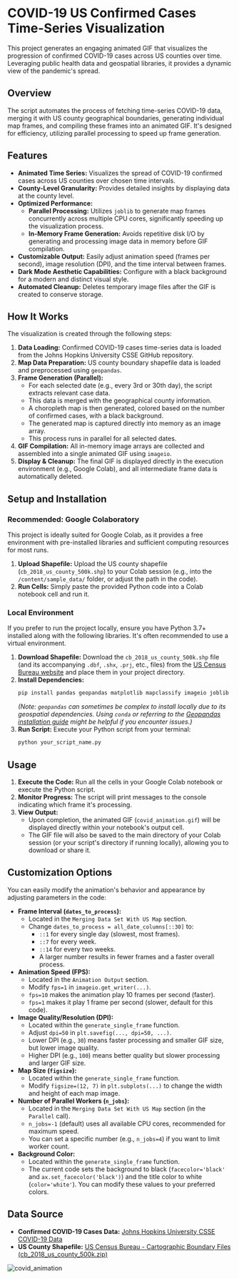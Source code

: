 
# **COVID-19 US Confirmed Cases Time-Series Visualization**

This project generates an engaging animated GIF that visualizes the progression of confirmed COVID-19 cases across US counties over time. Leveraging public health data and geospatial libraries, it provides a dynamic view of the pandemic's spread.

## **Overview**

The script automates the process of fetching time-series COVID-19 data, merging it with US county geographical boundaries, generating individual map frames, and compiling these frames into an animated GIF. It's designed for efficiency, utilizing parallel processing to speed up frame generation.

## **Features**

* **Animated Time Series:** Visualizes the spread of COVID-19 confirmed cases across US counties over chosen time intervals.
* **County-Level Granularity:** Provides detailed insights by displaying data at the county level.
* **Optimized Performance:**
    * **Parallel Processing:** Utilizes `joblib` to generate map frames concurrently across multiple CPU cores, significantly speeding up the visualization process.
    * **In-Memory Frame Generation:** Avoids repetitive disk I/O by generating and processing image data in memory before GIF compilation.
* **Customizable Output:** Easily adjust animation speed (frames per second), image resolution (DPI), and the time interval between frames.
* **Dark Mode Aesthetic Capabilities:** Configure with a black background for a modern and distinct visual style.
* **Automated Cleanup:** Deletes temporary image files after the GIF is created to conserve storage.

## **How It Works**

The visualization is created through the following steps:

1.  **Data Loading:** Confirmed COVID-19 cases time-series data is loaded from the Johns Hopkins University CSSE GitHub repository.
2.  **Map Data Preparation:** US county boundary shapefile data is loaded and preprocessed using `geopandas`.
3.  **Frame Generation (Parallel):**
    * For each selected date (e.g., every 3rd or 30th day), the script extracts relevant case data.
    * This data is merged with the geographical county information.
    * A choropleth map is then generated, colored based on the number of confirmed cases, with a black background.
    * The generated map is captured directly into memory as an image array.
    * This process runs in parallel for all selected dates.
4.  **GIF Compilation:** All in-memory image arrays are collected and assembled into a single animated GIF using `imageio`.
5.  **Display & Cleanup:** The final GIF is displayed directly in the execution environment (e.g., Google Colab), and all intermediate frame data is automatically deleted.

## **Setup and Installation**

### **Recommended: Google Colaboratory**

This project is ideally suited for Google Colab, as it provides a free environment with pre-installed libraries and sufficient computing resources for most runs.

1.  **Upload Shapefile:** Upload the US county shapefile (`cb_2018_us_county_500k.shp`) to your Colab session (e.g., into the `/content/sample_data/` folder, or adjust the path in the code).
2.  **Run Cells:** Simply paste the provided Python code into a Colab notebook cell and run it.

### **Local Environment**

If you prefer to run the project locally, ensure you have Python 3.7+ installed along with the following libraries. It's often recommended to use a virtual environment.

1.  **Download Shapefile:** Download the `cb_2018_us_county_500k.shp` file (and its accompanying `.dbf`, `.shx`, `.prj`, etc., files) from the [US Census Bureau website](https://www2.census.gov/geo/tiger/GENZ2018/shp/cb_2018_us_county_500k.zip) and place them in your project directory.
2.  **Install Dependencies:**
    ```bash
    pip install pandas geopandas matplotlib mapclassify imageio joblib numpy
    ```
    *(Note: `geopandas` can sometimes be complex to install locally due to its geospatial dependencies. Using `conda` or referring to the [Geopandas installation guide](https://geopandas.org/en/stable/getting_started/install.html) might be helpful if you encounter issues.)*
3.  **Run Script:** Execute your Python script from your terminal:
    ```bash
    python your_script_name.py
    ```

## **Usage**

1.  **Execute the Code:** Run all the cells in your Google Colab notebook or execute the Python script.
2.  **Monitor Progress:** The script will print messages to the console indicating which frame it's processing.
3.  **View Output:**
    * Upon completion, the animated GIF (`covid_animation.gif`) will be displayed directly within your notebook's output cell.
    * The GIF file will also be saved to the main directory of your Colab session (or your script's directory if running locally), allowing you to download or share it.

## **Customization Options**

You can easily modify the animation's behavior and appearance by adjusting parameters in the code:

* **Frame Interval (`dates_to_process`):**
    * Located in the `Merging Data Set With US Map` section.
    * Change `dates_to_process = all_date_columns[::30]` to:
        * `::1` for every single day (slowest, most frames).
        * `::7` for every week.
        * `::14` for every two weeks.
        * A larger number results in fewer frames and a faster overall process.
* **Animation Speed (FPS):**
    * Located in the `Animation Output` section.
    * Modify `fps=1` in `imageio.get_writer(...)`.
    * `fps=10` makes the animation play 10 frames per second (faster).
    * `fps=1` makes it play 1 frame per second (slower, default for this code).
* **Image Quality/Resolution (DPI):**
    * Located within the `generate_single_frame` function.
    * Adjust `dpi=50` in `plt.savefig(..., dpi=50, ...)`.
    * Lower DPI (e.g., `30`) means faster processing and smaller GIF size, but lower image quality.
    * Higher DPI (e.g., `100`) means better quality but slower processing and larger GIF size.
* **Map Size (`figsize`):**
    * Located within the `generate_single_frame` function.
    * Modify `figsize=(12, 7)` in `plt.subplots(...)` to change the width and height of each map image.
* **Number of Parallel Workers (`n_jobs`):**
    * Located in the `Merging Data Set With US Map` section (in the `Parallel` call).
    * `n_jobs=-1` (default) uses all available CPU cores, recommended for maximum speed.
    * You can set a specific number (e.g., `n_jobs=4`) if you want to limit worker count.
* **Background Color:**
    * Located within the `generate_single_frame` function.
    * The current code sets the background to black (`facecolor='black'` and `ax.set_facecolor('black')`) and the title color to white (`color='white'`). You can modify these values to your preferred colors.

## **Data Source**

* **Confirmed COVID-19 Cases Data:**
    [Johns Hopkins University CSSE COVID-19 Data](https://github.com/CSSEGISandData/COVID-19/tree/master/csse_covid_19_data/csse_covid_19_time_series)
* **US County Shapefile:**
    [US Census Bureau - Cartographic Boundary Files (cb_2018_us_county_500k.zip)](https://www2.census.gov/geo/tiger/GENZ2018/shp/cb_2018_us_county_500k.zip)


![covid_animation](https://github.com/user-attachments/assets/ad026fb2-7365-4092-b861-5ce18188a4df)
